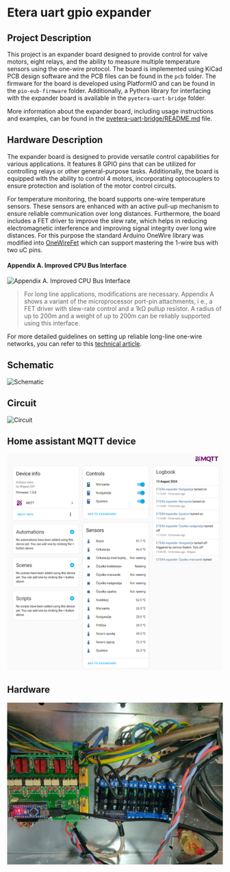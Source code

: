 # Etera uart gpio expander

## Project Description

This project is an expander board designed to provide control for valve motors, eight relays, and the ability to measure multiple temperature sensors using the one-wire protocol. The board is implemented using KiCad PCB design software and the PCB files can be found in the `pcb` folder. The firmware for the board is developed using PlatformIO and can be found in the `pio-eub-firmware` folder. Additionally, a Python library for interfacing with the expander board is available in the `pyetera-uart-bridge` folder.

More information about the expander board, including usage instructions and examples, can be found in the [pyetera-uart-bridge/README.md](./pyetera-uart-bridge/README.md) file.


## Hardware Description

The expander board is designed to provide versatile control capabilities for various applications. It features 8 GPIO pins that can be utilized for controlling relays or other general-purpose tasks. Additionally, the board is equipped with the ability to control 4 motors, incorporating optocouplers to ensure protection and isolation of the motor control circuits.

For temperature monitoring, the board supports one-wire temperature sensors. These sensors are enhanced with an active pull-up mechanism to ensure reliable communication over long distances. Furthermore, the board includes a FET driver to improve the slew rate, which helps in reducing electromagnetic interference and improving signal integrity over long wire distances. For this purpose the standard Arduino OneWire library was modified into [OneWireFet](./pio-eub-firmware/lib/OneWireFet) which can support mastering the 1-wire bus with two uC pins. 

#### Appendix A. Improved CPU Bus Interface

![Appendix A. Improved CPU Bus Interface](https://www.analog.com/en/_/media/analog/en/landing-pages/technical-articles/guidelines-for-reliable-long-line-1wire-networks/148fig06.gif?rev=-1)

> For long line applications, modifications are necessary. Appendix A shows a variant of the microprocessor port-pin attachments, i e., a FET driver with slew-rate control and a 1kΩ pullup resistor. A radius of up to 200m and a weight of up to 200m can be reliably supported using this interface.

For more detailed guidelines on setting up reliable long-line one-wire networks, you can refer to this [technical article](https://www.analog.com/en/resources/technical-articles/guidelines-for-reliable-long-line-1wire-networks.html).

## Schematic

![Schematic](https://i.imgur.com/GOBnLDJ.png)

## Circuit

![Circuit](https://i.imgur.com/JnAUPYg.png)

## Home assistant MQTT device

![MQTT](images/home-assistant-mqtt.png)

## Hardware

![Installed PCBs](images/custom-etera-expaner.jpg)
